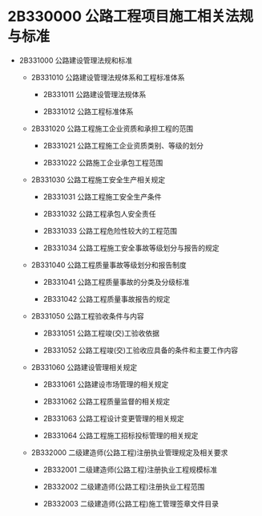 # 2B330000 公路工程项目施工相关法规与标准

* 2B331000 公路建设管理法规和标准

  * 2B331010 公路建设管理法规体系和工程标准体系

    * 2B331011 公路建设管理法规体系

    * 2B331012 公路工程标准体系

  * 2B331020 公路工程施工企业资质和承担工程的范围

    * 2B331021 公路工程施工企业资质类别、等级的划分

    * 2B331022 公路施工企业承包工程范围

  * 2B331030 公路工程施工安全生产相关规定

    * 2B331031 公路工程施工安全生产条件

    * 2B331032 公路工程承包人安全责任

    * 2B331033 公路工程危险性较大的工程范围

    * 2B331034 公路工程施工安全事故等级划分与报告的规定

  * 2B331040 公路工程质量事故等级划分和报告制度

    * 2B331041 公路工程质量事故的分类及分级标准

    * 2B331042 公路工程质量事故报告的规定

  * 2B331050 公路工程验收条件与内容

    * 2B331051 公路工程竣\(交\)工验收依据

    * 2B331052 公路工程竣\(交\)工验收应具备的条件和主要工作内容

  * 2B331060 公路建设管理相关规定

    * 2B331061 公路建设市场管理的相关规定

    * 2B331062 公路工程质量监督的相关规定

    * 2B331063 公路工程设计变更管理的相关规定

    * 2B331064 公路工程施工招标投标管理的相关规定

  * 2B332000 二级建造师\(公路工程\)注册执业管理规定及相关要求

    * 2B332001 二级建造师\(公路工程\)注册执业工程规模标准

    * 2B332002 二级建造师\(公路工程\)注册执业工程范围

    * 2B332003 二级建造师\(公路工程\)施工管理签章文件目录



